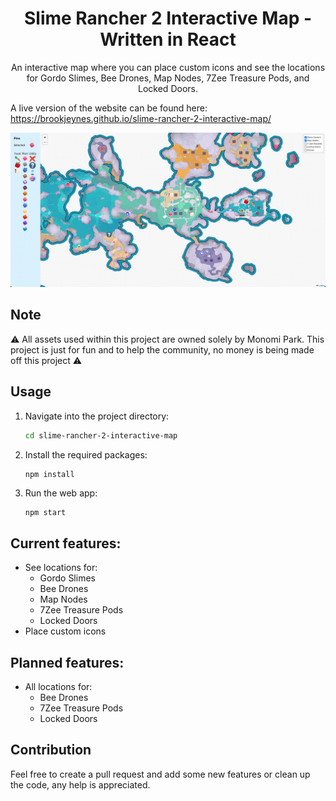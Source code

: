 <div align="center">
    <h1 align = "center">Slime Rancher 2 Interactive Map - Written in React</h1>
</div>
<p align="center">
  An interactive map where you can place custom icons and see the locations for Gordo Slimes, Bee Drones, Map Nodes, 7Zee Treasure Pods, and Locked Doors.

  A live version of the website can be found here: https://brookjeynes.github.io/slime-rancher-2-interactive-map/
</p>

![Map Example](./assets/readme/map-example.png)

## Note
⚠️ All assets used within this project are owned solely by Monomi Park. This project is just for fun and to help the community, no money is being made off this project ⚠️ 

## Usage
1. Navigate into the project directory:
    ```bash
    cd slime-rancher-2-interactive-map
    ```
2. Install the required packages:
    ```bash
    npm install
    ```
3. Run the web app:
    ```
    npm start
    ```
    
## Current features:
- See locations for:
  - Gordo Slimes
  - Bee Drones
  - Map Nodes
  - 7Zee Treasure Pods
  - Locked Doors
- Place custom icons

## Planned features:
- All locations for:
  - Bee Drones
  - 7Zee Treasure Pods
  - Locked Doors 

## Contribution
Feel free to create a pull request and add some new features or clean up the code, any help is appreciated.
